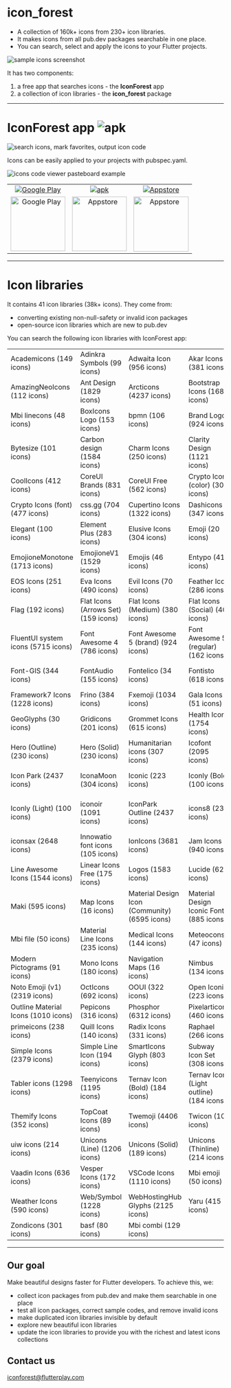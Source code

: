 # icon_forest

- A collection of 160k+ icons from 230+ icon libraries.
- It makes icons from all pub.dev packages searchable in one place.
- You can search, select and apply the icons to your Flutter projects.

<img alt="sample icons screenshot" src="https://raw.githubusercontent.com/iconforest/icon_forest/main/readme_images/icons_snapshot.png" />

It has two components:
1. a free app that searches icons - the **IconForest** app
2. a collection of icon libraries - the **icon_forest** package

---

# IconForest app <img alt="apk" src="https://raw.githubusercontent.com/iconforest/icon_forest/main/readme_images/logo.png"/>

<img alt="search icons, mark favorites, output icon code" src="https://raw.githubusercontent.com/iconforest/icon_forest/main/readme_images/demo.gif" />

Icons can be easily applied to your projects with pubspec.yaml.

![icons code viewer pasteboard example](https://raw.githubusercontent.com/iconforest/icon_forest/main/readme_images/codeviewer_snapshot.png)

<table>
  <tbody>
    <tr>
      <td align="center">
        <a
          href="https://play.google.com/store/apps/details?id=com.flutterplay.iconforest"
          ><img
            alt="Google Play"
            src="https://raw.githubusercontent.com/iconforest/icon_forest/main/readme_images/download/googleplay.png"
        /></a>
      </td>
      <td align="center">
        <a href="https://iconforest.flutterplay.com/download/android.php"
          ><img
            alt="apk"
            src="https://raw.githubusercontent.com/iconforest/icon_forest/main/readme_images/download/apk.png"
        /></a>
      </td>
      <td align="center">
        <a href="https://apps.apple.com/app/iconforest/id1626186092"
          ><img
            alt="Appstore"
            src="https://raw.githubusercontent.com/iconforest/icon_forest/main/readme_images/download/appstore.png"
        /></a>
      </td>
    </tr>
    <tr>
      <td align="center">
        <img
          alt="Google Play"
          src="https://raw.githubusercontent.com/iconforest/icon_forest/main/readme_images/qr/qr_googleplay.png"
          width="127"
          height="127"
        />
      </td>
      <td align="center">
        <img
          alt="Appstore"
          src="https://raw.githubusercontent.com/iconforest/icon_forest/main/readme_images/qr/qr_apk.png"
          width="127"
          height="127"
        />
      </td>
      <td align="center">
        <img
          alt="Appstore"
          src="https://raw.githubusercontent.com/iconforest/icon_forest/main/readme_images/qr/qr_appstore.png"
          width="128"
          height="128"
        />
      </td>
    </tr>
  </tbody>
</table>

---

# Icon libraries

It contains 41 icon libraries (38k+ icons). They come from:
- converting existing non-null-safety or invalid icon packages
- open-source icon libraries which are new to pub.dev


You can search the following icon libraries with IconForest app:

||||||
| :- | :- |:- | :- | :- |
 |Academicons (149 icons)|Adinkra Symbols (99 icons)|Adwaita Icon (956 icons)|Akar Icons (381 icons)|Ali Icons (71 icons)|
 |AmazingNeoIcons (112 icons)|Ant Design (1829 icons)|Arcticons (4237 icons)|Bootstrap Icons (1682 icons)|Boxicons (1525 icons)|
 |Mbi linecons (48 icons)|BoxIcons Logo (153 icons)|bpmn (106 icons)|Brand Logos (924 icons)|Brandico (45 icons)|
 |Bytesize (101 icons)|Carbon design (1584 icons)|Charm Icons (250 icons)|Clarity Design (1121 icons)|codicon (423 icons)|
 |CoolIcons (412 icons)|CoreUI Brands (831 icons)|CoreUI Free (562 icons)|Crypto Icons (color) (30 icons)|Crypto Icons (font) (282 icons)|
 |Crypto Icons (font) (477 icons)|css.gg (704 icons)|Cupertino Icons  (1322 icons)|Dashicons (347 icons)|Devicon (369 icons)|
 |Elegant (100 icons)|Element Plus (283 icons)|Elusive Icons (304 icons)|Emoji (20 icons)|Emoji One (2159 icons)|
 |EmojioneMonotone (1713 icons)|EmojioneV1 (1529 icons)|Emojis (46 icons)|Entypo (411 icons)|Entypo+ Social (76 icons)|
 |EOS Icons (251 icons)|Eva Icons (490 icons)|Evil Icons (70 icons)|Feather Icon (286 icons)|File Icons (930 icons)|
 |Flag (192 icons)|Flat Icons (Arrows Set) (159 icons)|Flat Icons (Medium) (380 icons)|Flat Icons (Social) (40 icons)|Flat UI (98 icons)|
 |FluentUI system icons (5715 icons)|Font Awesome 4 (786 icons)|Font Awesome 5 (brand) (924 icons)|Font Awesome 5 (regular) (162 icons)|Font Awesome 5 (solid) (138 icons)|
 |Font-GIS (344 icons)|FontAudio (155 icons)|Fontelico (34 icons)|Fontisto (618 icons)|Foundation Icon Fonts 3 (283 icons)|
 |Framework7 Icons (1228 icons)|Frino (384 icons)|Fxemoji (1034 icons)|Gala Icons (51 icons)|Geira Icons (197 icons)|
 |GeoGlyphs (30 icons)|Gridicons (201 icons)|Grommet Icons (615 icons)|Health Icons (1754 icons)|Helium (112 icons)|
 |Hero (Outline) (230 icons)|Hero (Solid) (230 icons)|Humanitarian icons (307 icons)|Icofont (2095 icons)|IcoMoon (491 icons)|
 |Icon Park (2437 icons)|IconaMoon (304 icons)|Iconic (223 icons)|Iconly (Bold) (100 icons)|Iconly (Broken) (100 icons)|
 |Iconly (Light) (100 icons)|iconoir (1091 icons)|IconPark Outline (2437 icons)|icons8 (234 icons)|Icons8 Windows 8 Icons (234 icons)|
 |iconsax (2648 icons)|Innowatio font icons (105 icons)|IonIcons (3681 icons)|Jam Icons (940 icons)|Ligature Symbols (348 icons)|
 |Line Awesome Icons (1544 icons)|Linear Icons Free (175 icons)|Logos (1583 icons)|Lucide (624 icons)|Majesticons (760 icons)|
 |Maki (595 icons)|Map Icons (16 icons)|Material Design Icon (Community) (6595 icons)|Material Design Iconic Font (885 icons)|Mbi handmade (96 icons)|
 |Mbi file (50 icons)|Material Line Icons (235 icons)|Medical Icons (144 icons)|Meteocons (47 icons)|MFG Labs (153 icons)|
 |Modern Pictograms (91 icons)|Mono Icons (180 icons)|Navigation Maps (16 icons)|Nimbus (134 icons)|Noto Emoji (3798 icons)|
 |Noto Emoji (v1) (2319 icons)|OctIcons (692 icons)|OOUI (322 icons)|Open Iconic (223 icons)|OpenMoji (4045 icons)|
 |Outline Material Icons (1010 icons)|Pepicons (316 icons)|Phosphor (6312 icons)|Pixelarticons (460 icons)|PrestaShop (479 icons)|
 |primeicons (238 icons)|Quill Icons (140 icons)|Radix Icons (331 icons)|Raphael (266 icons)|Remix (2271 icons)|
 |Simple Icons (2379 icons)|Simple Line Icon (194 icons)|SmartIcons Glyph (803 icons)|Subway Icon Set (308 icons)|System UIcons (420 icons)|
 |Tabler icons (1298 icons)|Teenyicons (1195 icons)|Ternav Icon (Bold) (184 icons)|Ternav Icon (Light outline) (184 icons)|Ternav Icon (Light) (184 icons)|
 |Themify Icons (352 icons)|TopCoat Icons (89 icons)|Twemoji (4406 icons)|Twicon (100 icons)|Typicons (336 icons)|
 |uiw icons (214 icons)|Unicons (Line) (1206 icons)|Unicons (Solid) (189 icons)|Unicons (Thinline) (214 icons)|Unicons Monochrome (296 icons)|
 |Vaadin Icons (636 icons)|Vesper Icons (172 icons)|VSCode Icons (1110 icons)|Mbi emoji (50 icons)|Weather Icons (601 icons)|
 |Weather Icons (590 icons)|Web/Symbol (1228 icons)|WebHostingHub Glyphs (2125 icons)|Yaru (415 icons)|Zocial (100 icons)|
 |Zondicons (301 icons)|basf (80 icons)|Mbi combi (129 icons)|||


---

## Our goal

Make beautiful designs faster for Flutter developers. 
To achieve this, we:
- collect icon packages from pub.dev and make them searchable in one place
- test all icon packages, correct sample codes, and remove invalid icons
- make duplicated icon libraries invisible by default
- explore new beautiful icon libraries
- update the icon libraries to provide you with the richest and latest icons collections

## Contact us
<a href="mailto:iconforest@flutterplay.com">iconforest@flutterplay.com</a>

